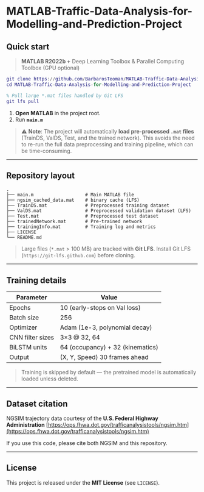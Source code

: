 # MATLAB-Traffic-Data-Analysis-for-Modelling-and-Prediction-Project

## Quick start

> **MATLAB R2022b +** Deep Learning Toolbox & Parallel Computing Toolbox (GPU optional)

```matlab
git clone https://github.com/BarbarosTeoman/MATLAB-Traffic-Data-Analysis-for-Modelling-and-Prediction-Project.git
cd MATLAB-Traffic-Data-Analysis-for-Modelling-and-Prediction-Project

% Pull large *.mat files handled by Git LFS
git lfs pull
````

1. **Open MATLAB** in the project root.
2. Run **`main.m`**

> ⚠️ **Note**: The project will automatically **load pre-processed `.mat` files** (TrainDS, ValDS, Test, and the trained network). This avoids the need to re-run the full data preprocessing and training pipeline, which can be time-consuming.

---

## Repository layout

```
.
├── main.m                   # Main MATLAB file
├── ngsim_cached_data.mat    # binary cache (LFS)
├── TrainDS.mat              # Preprocessed training dataset
├── ValDS.mat                # Preprocessed validation dataset (LFS)
├── Test.mat                 # Preprocessed test dataset
├── trainedNetwork.mat       # Pre-trained network
├── trainingInfo.mat         # Training log and metrics
├── LICENSE
└── README.md
```

> Large files (`*.mat` > 100 MB) are tracked with **Git LFS**.
> Install Git LFS (`https://git-lfs.github.com`) before cloning.

---

## Training details

| Parameter        | Value                            |
| ---------------- | -------------------------------- |
| Epochs           | 10 (early-stops on Val loss)     |
| Batch size       | 256                              |
| Optimizer        | Adam (1e-3, polynomial decay)    |
| CNN filter sizes | 3×3 @ 32, 64                     |
| BiLSTM units     | 64 (occupancy) + 32 (kinematics) |
| Output           | (X, Y, Speed) 30 frames ahead    |

> Training is skipped by default — the pretrained model is automatically loaded unless deleted.

---

## Dataset citation

NGSIM trajectory data courtesy of the **U.S. Federal Highway Administration**
[https://ops.fhwa.dot.gov/trafficanalysistools/ngsim.htm](https://ops.fhwa.dot.gov/trafficanalysistools/ngsim.htm)

If you use this code, please cite both NGSIM and this repository.

---

## License

This project is released under the **MIT License** (see `LICENSE`).
